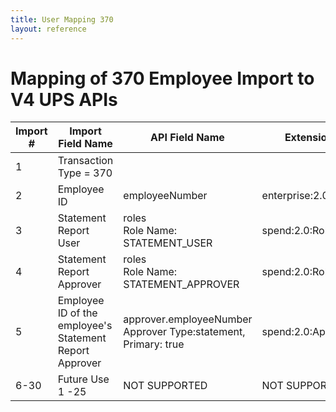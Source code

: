 ```yaml
---
title: User Mapping 370
layout: reference
---
```

# Mapping of 370 Employee Import to V4 UPS APIs

Import #|Import Field Name|API Field Name|Extension
---|---|---|---
1|Transaction Type = 370|
2|Employee ID|employeeNumber|enterprise:2.0:User
3|Statement Report User|roles <br> Role Name: STATEMENT_USER|spend:2.0:Role
4|Statement Report Approver|roles <br> Role Name: STATEMENT_APPROVER|spend:2.0:Role
5|Employee ID of the employee's Statement Report Approver|approver.employeeNumber <br> Approver Type:statement, Primary: true|spend:2.0:Approver
6-30|Future Use 1 -25|NOT SUPPORTED|NOT SUPPORTED
